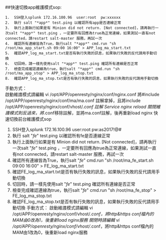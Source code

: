 ##快速切換app維護模式sop:

    1.	SSH登入splunk 172.16.100.96  user:root  pw:xxxxxx
    2.	執行 salt "*app*" test.ping 以確認所有app是否連線正常  
    3.	執行上面執行如果是有 Minion did not return. [Not connected]，請再執行一次salt "*app*" test.ping ，一定要所有回應為true為正常連線，如果測試一直有not connected，請restart salt-master 服務，再試一次  
    4.	確認所有連線皆為True，執行salt "*app*" cmd.run "sh /root/ma_app_start.sh 09:00 16:00" > APP_log_ma_start.txt  
    5.	確認APP_log_ma_start.txt是否有執行失敗的訊息，如果執行失敗的反代請用手動切換  
    6.	切回時，請一樣先使用salt "*app*" test.ping 確認所有連線是否正常  
    7.	檢查完成確認連線為true，執行salt "*app*" cmd.run "sh /root/ma_app_stop" > APP_log_ma_stop.txt  
    8.	確認APP_log_ma_stop.txt是否有執行失敗的訊息，如果執行失敗的反代請用手動切換  

手動方式：  
啟動維謢模式請編輯 vi /opt/APP/openresty/nginx/conf/nginx.conf 將#include /opt/APP/openresty/nginx/conf/ma/ma.conf 註解拿掉，且將include /opt/APP/openresty/nginx/conf/vhost/*.conf 註解
Service nginx reload
關閉維謢模式則反過來，將*.conf移除註解，並將ma.conf註解，後再重新load nginx
快速切換前台維護模式sop

1.	SSH登入splunk 172.16.100.96  user:root  pw:as2017!@#
2.	執行 salt "*fe*" test.ping
以確認所有fe是否連線正常 
3.	執行上面執行如果是有 Minion did not return. [Not connected]，請再執行一次salt "*fe*" test.ping ，一定要所有回應為true為正常連線，如果測試一直有not connected，請restart salt-master 服務，再試一次 
4.	確認所有連線皆為True，執行salt "*fe*" cmd.run "sh /root/ma_fe_start.sh 09:00 16:00" > FE_log_ma_start.txt
5.	確認FE_log_ma_start.txt是否有執行失敗的訊息，如果執行失敗的反代請用手動切換
6.	切回時，請一樣先使用salt "*fe*" test.ping 確認所有連線是否正常
7.	檢查完成確認連線為true，執行salt "*fe*" cmd.run "sh /root/ma_fe_stop" > FE_log_ma_stop.txt
8.	確認FE_log_ma_stop.txt是否有執行失敗的訊息，如果執行失敗的反代請用手動切換
手動方式：
啟動維謢模式請編輯 vi /opt/APP/openresty/nginx/conf/vhost/*.conf，將http&https conf檔內的MAM由0改為1，後重新load nginx服務
關閉時請編輯 vi /opt/APP/openresty/nginx/conf/vhost/*.conf，將http&https conf檔內的MAM由1改為0，後重新load nginx服務
